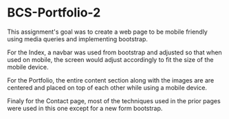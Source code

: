 # BCS-Portfolio-2
This assignment's goal was to create a web page to be mobile friendly using media queries and implementing bootstrap.

For the Index, a navbar was used from bootstrap and adjusted so that when used on mobile, the screen would adjust accordingly to fit the size of the mobile device.

For the Portfolio, the entire content section along with the images are are centered and placed on top of each other while using a mobile device.

Finaly for the Contact page, most of the techniques used in the prior pages were used in this one except for a new form bootstrap.